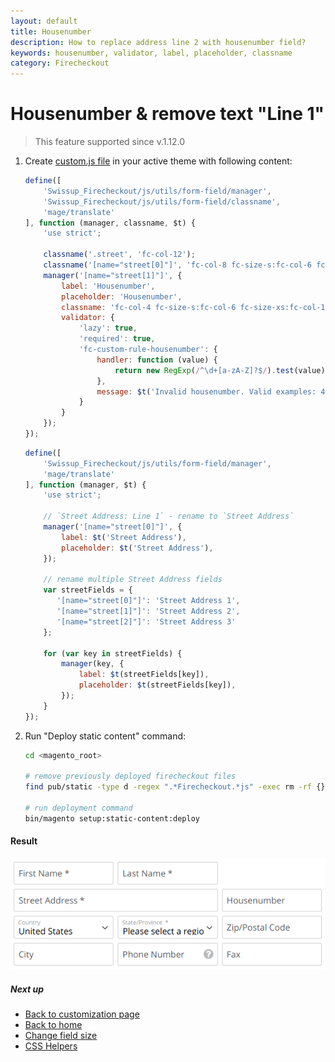 ```yaml
---
layout: default
title: Housenumber
description: How to replace address line 2 with housenumber field?
keywords: housenumber, validator, label, placeholder, classname
category: Firecheckout
---
```


# Housenumber & remove text "Line 1"
> This feature supported since v.1.12.0

 1. Create [custom.js file](/m2/extensions/firecheckout/customization/custom-js/)
    in your active theme with following content:

    ```js
    define([
        'Swissup_Firecheckout/js/utils/form-field/manager',
        'Swissup_Firecheckout/js/utils/form-field/classname',
        'mage/translate'
    ], function (manager, classname, $t) {
        'use strict';

        classname('.street', 'fc-col-12');
        classname('[name="street[0]"]', 'fc-col-8 fc-size-s:fc-col-6 fc-size-xs:fc-col-12');
        manager('[name="street[1]"]', {
            label: 'Housenumber',
            placeholder: 'Housenumber',
            classname: 'fc-col-4 fc-size-s:fc-col-6 fc-size-xs:fc-col-12',
            validator: {
                'lazy': true,
                'required': true,
                'fc-custom-rule-housenumber': {
                    handler: function (value) {
                        return new RegExp(/^\d+[a-zA-Z]?$/).test(value);
                    },
                    message: $t('Invalid housenumber. Valid examples: 42, 3A, 18C')
                }
            }
        });
    });
    ```

    ```js
    define([
        'Swissup_Firecheckout/js/utils/form-field/manager',
        'mage/translate'
    ], function (manager, $t) {
        'use strict';

        // `Street Address: Line 1` - rename to `Street Address`
        manager('[name="street[0]"]', {
            label: $t('Street Address'),
            placeholder: $t('Street Address'),
        });
        
        // rename multiple Street Address fields
        var streetFields = {
           '[name="street[0]"]': 'Street Address 1', 
           '[name="street[1]"]': 'Street Address 2',
           '[name="street[2]"]': 'Street Address 3'
        };
  
        for (var key in streetFields) {         
            manager(key, {
                label: $t(streetFields[key]),
                placeholder: $t(streetFields[key]),
            });
        }  
    });
    ```

 2. Run "Deploy static content" command:

    ```bash
    cd <magento_root>

    # remove previously deployed firecheckout files
    find pub/static -type d -regex ".*Firecheckout.*js" -exec rm -rf {} \;

    # run deployment command
    bin/magento setup:static-content:deploy
    ```

#### Result

![Housenumber](/images/m2/firecheckout/customization/use-cases/housenumber.png)

##### Next up

 -  [Back to customization page](/m2/extensions/firecheckout/customization/)
 -  [Back to home](/m2/extensions/firecheckout/)
 -  [Change field size][field-size]
 -  [CSS Helpers][css-helpers]

[field-size]: /m2/extensions/firecheckout/customization/use-cases/field-size/ "Change field size"
[css-helpers]: /m2/extensions/firecheckout/customization/css-helpers/ "CSS Helpers"

